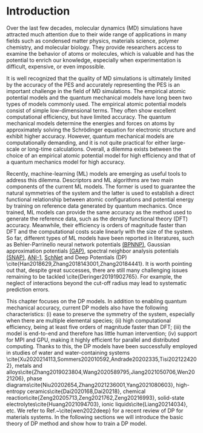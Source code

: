 # Introduction

Over the last few decades, molecular dynamics (MD) simulations have attracted much attention due to their wide range of applications in many fields such as condensed matter physics, materials science, polymer chemistry, and molecular biology. They provide researchers access to examine the behavior of atoms or molecules, which is valuable and has the potential to enrich our knowledge, especially when experimentation is difficult, expensive, or even impossible.


It is well recognized that the quality of MD simulations is ultimately limited by the accuracy of the PES and accurately representing the PES is an important challenge in the field of MD simulations. The empirical atomic potential models and the quantum mechanical models have long been two types of models commonly used. The empirical atomic potential models consist of simple low-dimensional terms. They often show excellent computational efficiency, but have limited accuracy. The quantum mechanical models determine the energies and forces on atoms by approximately solving the Schrödinger equation for electronic structure and exhibit higher accuracy. However, quantum mechanical models are computationally demanding, and it is not quite practical for either large-scale or long-time calculations. Overall, a dilemma exists between the choice of an empirical atomic potential model for high efficiency and that of a quantum mechanics model for high accuracy.

Recently, machine-learning (ML) models are emerging as useful tools to address this dilemma. Descriptors and ML algorithms are two main components of the current ML models. The former is used to guarantee the natural symmetries of the system and the latter is used to establish a direct functional relationship between atomic configurations and potential energy by training on reference data generated by quantum mechanics. Once trained, ML models can provide the same accuracy as the method used to generate the reference data, such as the density functional theory (DFT)  accuracy. Meanwhile, their efficiency is orders of magnitude faster than DFT and the computational costs scale linearly with the size of the system. So far, different types of ML models have been reported in literatures, such as Behler-Parrinello neural network potentials [(BPNNP)](https://doi.org/10.1103/PhysRevLett.98.146401), Gaussian approximation potentials [(GAP)](https://doi.org/10.1103/PhysRevLett.104.136403), spectral neighbor analysis potentials [(SNAP)](https://doi.org/10.1007/978-3-319-07518-1_2), [ANI-1](https://doi.org/10.1039/C6SC05720A), [SchNet](https://dl.acm.org/doi/10.5555/3294771.3294866) and Deep Potentials (DP) \cite{Han2018629,Zhang2018143001,Zhang20184441}. It is worth pointing out that, despite great successes, there are still many challenging issues remaining to be tackled \cite{Deringer20191902765}. For example, the neglect of interactions beyond the cut-off radius may lead to systematic prediction errors.

This chapter focuses on the DP models. In addition to enabling quantum mechanical accuracy, current DP models also have the following characteristics: (i) ease to preserve the symmetry of the system, especially when there are multiple elemental species; (ii) high computational efficiency, being at least five orders of magnitude faster than DFT; (iii) the model is end-to-end and therefore has little human intervention; (iv) support for MPI and GPU, making it highly efficient for parallel and distributed computing. Thanks to this, the DP models have been successfully employed in studies of water and water-containing systems \cite{Xu2020214113,Sommers202010592,Andrade20202335,Tisi2021224202}, metals and alloys\cite{Zhang2019023804,Wang2020589795,Jiang2021050706,Wen2021206}, phase diagrams\cite{Niu20202654,Zhang2021236001,Yang2021080603}, high-entropy ceramics\cite{Dai2020168,Dai20218}, chemical reaction\cite{Zeng20205713,Zeng2021762,Zeng20216993}, solid-state electrolytes\cite{Huang2021094703}, ionic liquids\cite{Liang20214034}, etc. 
We refer to Ref.~\cite{wen2022deep} for a recent review of DP for materials systems.
In the following sections we will introduce the basic theory of DP method and show how to train a DP model.

